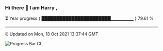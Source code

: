 ### Hi there 👋 I am Harry , 

⏳ Year progress { ███████████████████████▁▁▁▁▁▁▁ } 79.61 %

---

⏰ Updated on Mon, 18 Oct 2021 13:37:44 GMT

![Progress Bar CI](https://github.com/duykhang68/duykhang68/workflows/Progress%20Bar%20CI/badge.svg)
